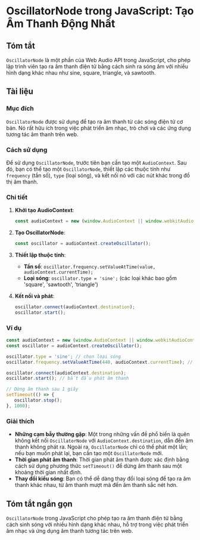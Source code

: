 <!--
Meta Description: # OscillatorNode trong JavaScript: Tạo Âm Thanh Động Nhất ## Tóm tắt `OscillatorNode` là một phần của Web Audio API trong JavaScript, cho phép lập trì...
Meta Keywords: thanh, audiocontext, oscillator, oscillatornode, tạo
-->

# OscillatorNode trong JavaScript: Tạo Âm Thanh Động Nhất

## Tóm tắt
`OscillatorNode` là một phần của Web Audio API trong JavaScript, cho phép lập trình viên tạo ra âm thanh điện tử bằng cách sinh ra sóng âm với nhiều hình dạng khác nhau như sine, square, triangle, và sawtooth. 

## Tài liệu
### Mục đích
`OscillatorNode` được sử dụng để tạo ra âm thanh từ các sóng điện tử cơ bản. Nó rất hữu ích trong việc phát triển âm nhạc, trò chơi và các ứng dụng tương tác âm thanh trên web.

### Cách sử dụng
Để sử dụng `OscillatorNode`, trước tiên bạn cần tạo một `AudioContext`. Sau đó, bạn có thể tạo một `OscillatorNode`, thiết lập các thuộc tính như `frequency` (tần số), `type` (loại sóng), và kết nối nó với các nút khác trong đồ thị âm thanh.

### Chi tiết
1. **Khởi tạo AudioContext**:
   ```javascript
   const audioContext = new (window.AudioContext || window.webkitAudioContext)();
   ```

2. **Tạo OscillatorNode**:
   ```javascript
   const oscillator = audioContext.createOscillator();
   ```

3. **Thiết lập thuộc tính**:
   - **Tần số**: `oscillator.frequency.setValueAtTime(value, audioContext.currentTime);`
   - **Loại sóng**: `oscillator.type = 'sine';` (các loại khác bao gồm 'square', 'sawtooth', 'triangle')

4. **Kết nối và phát**:
   ```javascript
   oscillator.connect(audioContext.destination);
   oscillator.start();
   ```

### Ví dụ
```javascript
const audioContext = new (window.AudioContext || window.webkitAudioContext)();
const oscillator = audioContext.createOscillator();

oscillator.type = 'sine'; // chọn loại sóng
oscillator.frequency.setValueAtTime(440, audioContext.currentTime); // tần số 440Hz (A4)

oscillator.connect(audioContext.destination);
oscillator.start(); // bắt đầu phát âm thanh

// Dừng âm thanh sau 1 giây
setTimeout(() => {
   oscillator.stop();
}, 1000);
```

### Giải thích
- **Những cạm bẫy thường gặp**: Một trong những vấn đề phổ biến là quên không kết nối `OscillatorNode` với `AudioContext.destination`, dẫn đến âm thanh không phát ra. Ngoài ra, `OscillatorNode` chỉ có thể phát một lần; nếu bạn muốn phát lại, bạn cần tạo một `OscillatorNode` mới.
- **Thời gian phát âm thanh**: Thời gian phát âm thanh được xác định bằng cách sử dụng phương thức `setTimeout()` để dừng âm thanh sau một khoảng thời gian nhất định.
- **Thay đổi kiểu sóng**: Bạn có thể dễ dàng thay đổi loại sóng để tạo ra âm thanh khác nhau, từ âm thanh mượt mà đến âm thanh sắc nét hơn.

## Tóm tắt ngắn gọn
`OscillatorNode` trong JavaScript cho phép tạo ra âm thanh điện tử bằng cách sinh sóng với nhiều hình dạng khác nhau, hỗ trợ trong việc phát triển âm nhạc và ứng dụng âm thanh tương tác trên web.